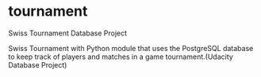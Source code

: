 # tournament
Swiss Tournament Database Project

Swiss Tournament with Python module that uses the PostgreSQL database
to keep track of players and matches  in a game tournament.(Udacity
Database Project)
